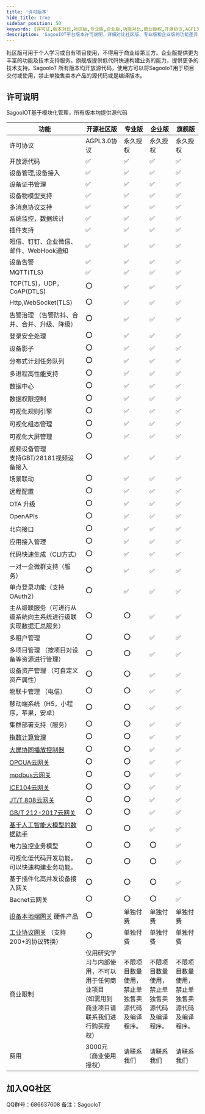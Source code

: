 ```yaml
---
title: '许可版本'
hide_title: true
sidebar_position: 50
keywords: [许可证,版本对比,社区版,专业版,企业版,功能对比,商业授权,开源协议,AGPL3.0,物联网平台版本]
description: 'SagooIOT平台版本许可说明，详细对比社区版、专业版和企业版的功能差异，帮助用户选择合适的授权版本。'
---
```


社区版可用于个人学习或自有项目使用，不得用于商业给第三方。企业版提供更为丰富的功能及技术支持服务。旗舰版提供低代码快速构建业务的能力，提供更多的技术支持。SagooIoT 所有版本均开放源代码，使用方可以将SagooIoT用于项目交付或使用，禁止单独售卖本产品的源代码或是编译版本。

## 许可说明

SagooIOT基于模块化管理，所有版本均提供源代码

| 功能                                                   | 开源社区版                                               | 专业版                    | 企业版                      | 旗舰版                 |
|------------------------------------------------------|-----------------------------------------------------|------------------------|--------------------------|------------------------------------------------------|
| 许可协议                                                 | AGPL3.0协议                                           | 永久授权	                  | 永久授权	                    | 永久授权	                |
| 开放源代码                                                | ✅                                                   | ✅                      | ✅                        | ✅                       |
| 设备管理,设备接入                                            | ✅                                                   | ✅                      | ✅                        | ✅                       |
| 设备证书管理                                               | ✅                                                   | ✅                      | ✅                        | ✅                       |
| 设备物模型支持                                              | ✅                                                   | ✅                      | ✅                        | ✅                       |
| 多消息协议支持                                              | ✅                                                   | ✅                      | ✅                        | ✅                       |
| 系统监控，数据统计                                            | ✅                                                   | ✅                      | ✅                        | ✅                       |
| 插件支持                                                 | ✅                                                   | ✅                      | ✅                        | ✅                       |
| 短信、钉钉、企业微信、邮件、WebHook通知                              | ✅                                                   | ✅                      | ✅                    | ✅                   |
| 设备告警                                                 | ✅                                                   | ✅                      | ✅                        | ✅                       |
| MQTT(TLS)                                            | ✅                                                   | ✅                      | ✅                        | ✅                       |
| TCP(TLS)，UDP，CoAP(DTLS)                              | ⭕                                                   | ✅                      | ✅                        | ✅                       |
| Http,WebSocket(TLS)                                  | ⭕                                                   | ✅                      | ✅                        | ✅                       |
| 告警治理 （告警防抖、合并、合并、升级、降级）                              | ⭕                                                   | ✅                      | ✅     | ✅    |
| 登录安全处理                                               |  ⭕                                                  | ✅                      | ✅                        | ✅                       |
| 设备影子                                                 |  ⭕                                                  | ✅                      | ✅                        | ✅                       |
| 分布式计划任务队列                                            | ⭕                                                   | ✅                      | ✅                        | ✅                       |
| 多进程高性能支持                                             | ⭕                                                   | ✅                      | ✅                        | ✅                       |
| 数据中心                                                 | ⭕                                                   | ✅                      | ✅                        | ✅                       |
| 数据权限控制                                               | ⭕                                                   | ✅                      | ✅                        | ✅                       |
| 可视化规则引擎                                              | ⭕                                                   | ✅                      | ✅                        | ✅                       |
| 可视化组态管理                                              | ⭕                                                   | ✅                      | ✅                        | ✅                       |
| 可视化大屏管理                                              | ⭕                                                   | ✅                      | ✅                        | ✅                       |
| 视频设备管理<br/>支持GBT/28181视频设备接入                         | ⭕                                                   | ✅                      | ✅                        | ✅                       |
| 场景联动                                                 | ⭕                                                   | ✅                      | ✅                        | ✅                       |
| 远程配置                                                 | ⭕                                                   | ✅                      | ✅                        | ✅                       |
| OTA 升级                                               | ⭕                                                   | ✅                      | ✅                        | ✅                       |
| OpenAPIs                                             | ⭕                                                   | ✅                      | ✅                        | ✅                       |
| 北向接口                                                 | ⭕                                                   | ✅                      | ✅                        | ✅                       |
| 应用接入管理                                               | ⭕                                                   |  ✅                       | ✅                        | ✅                       |
| 代码快速生成（CLI方式）                                        | ⭕                                                   | ✅                      | ✅                        | ✅                       |
| 一对一企微群支持（服务）                                         | ⭕                                                   | ✅                      | ✅                        | ✅                       |
| 单点登录功能（支持OAuth2）                                     | ⭕                                                   | ✅                       | ✅                        | ✅                       |
| 主从级联服务（可进行从级系统向主系统进行级联实现数据汇总服务）                      | ⭕                                                   | ⭕                       | ✅                        | ✅                       |
| 多租户管理                                                | ⭕                                                   | ⭕                      | ✅                        | ✅                       |
| 多项目管理 （按项目对设备等资源进行管理）                                | ⭕                                                   | ⭕                      | ✅                        | ✅                       |
| 设备资产管理 （可自定义资产属性）                                    | ⭕                                                   | ⭕                      | ✅                        | ✅                       |
| 物联卡管理 （电信）                                           | ⭕                                                   | ⭕                      | ✅                        | ✅                       |
| 移动端系统（H5，小程序，苹果，安卓）                                  | ⭕                                                   | ⭕                      | ✅                        | ✅                       |
| 集群部署支持（服务）                                           | ⭕                                                   | ⭕                       | ✅                        | ✅                       |
| [指数计算管理](/enterprise/totalIndex/)                    | ⭕                                                   | ⭕                      | ✅                        | ✅                       |
| [大屏协同播放控制器](/enterprise/lsc/)                        | ⭕                                                   | ⭕                      | ✅                        | ✅                       |
| [OPCUA云网关](/enterprise/gateway/opcua)                | ⭕                                                   | ⭕                      | ✅                        | ✅                       |
| [modbus云网关](/enterprise/gateway/modbus)              | ⭕                                                   | ⭕                      | ✅                        | ✅                       |
| [ICE104云网关](/enterprise/gateway/ice104/)             | ⭕                                                   | ⭕                      | ✅                        | ✅                       |
| [JT/T 808云网关](/enterprise/gateway/jt808)             | ⭕                                                   | ⭕                      | ✅                        | ✅                       |
| [GB/T 212-2017云网关](/enterprise/gateway/gbt212)       | ⭕                                                   | ⭕                      | ✅                        | ✅                       |
| [基于人工智能大模型的数据助手](/enterprise/experiment/agents)      | ⭕                                                   | ⭕                      | ✅                        | ✅                       |
| 电力监控业务模型 | ⭕ | ⭕ | ⭕ | ✅ |
| 可视化低代码开发功能，可以快速构建业务功能。 | ⭕ | ⭕ | ⭕ | ✅ |
| 基于插件化高并发设备接入网关 | ⭕ | ⭕ | ⭕ | ✅ |
| Bacnet云网关 | ⭕ | ⭕ | ⭕ | ✅ |
| [设备本地端网关](/enterprise/gateway/gw) 硬件产品               | ⭕                                                   | 单独付费                   | 单独付费                     | 单独付费                 |
| [工业协议网关](/enterprise/gateway/industry) （支持200+的协议转换） | ⭕                                                   | 单独付费                   | 单独付费                     | 单独付费                 |
| 商业限制                                                 | 仅用研究学习与内部使用，不可以用于任何商业项目 <br />(如需用到商业项目请联系我们进行购买授权） | 不限项目数量使用，禁止单独售卖源代码及编译程序。 | 不限项目数量使用，禁止单独售卖源代码及编译程序。 | 不限项目数量使用，禁止单独售卖源代码及编译程序。 |
| 费用                                                   | 3000元（商业使用授权）                                       | 请联系我们                  | 请联系我们                    | 请联系我们               |


## 加入QQ社区
QQ群号：686637608
备注：SagooIoT

